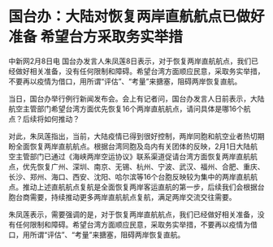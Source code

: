 # 国台办：大陆对恢复两岸直航航点已做好准备 希望台方采取务实举措

中新网2月8日电
国台办发言人朱凤莲8日表示，对于恢复两岸直航航点，我们已经做好相关准备，没有任何限制和障碍。希望台湾方面顺应民意，采取务实举措，不要再以疫情为借口，用所谓“评估”、“考量”来搪塞，阻碍两岸恢复直航。

当日，国台办举行例行新闻发布会。会上有记者问，国台办发言人日前表示，大陆航空主管部门希望台湾方面优先恢复16个两岸直航航点，请问具体是哪16个航点？后续将如何推动？

对此，朱凤莲指出，当前，大陆疫情已得到很好控制，两岸同胞和航空业者热切期盼全面恢复两岸直航航点。根据台湾同胞及岛内有关团体的反映，2月1日大陆航空主管部门已通过《海峡两岸空运协议》联系渠道促请台湾方面恢复两岸直航航点，优先恢复广州、深圳、南京、无锡、杭州、宁波、武汉、福州、合肥、重庆、长沙、郑州、海口、西安、沈阳、哈尔滨等16个台胞反映较为集中的两岸直航航点。推动上述直航航点复航是全面恢复两岸客运直航的第一步，后续我们会根据台胞台商需要，持续推动更多两岸直航航点复航，满足两岸交流交往需要。

朱凤莲表示，需要强调的是，对于恢复两岸直航航点，我们已经做好相关准备，没有任何限制和障碍。希望台湾方面顺应民意，采取务实举措，不要再以疫情为借口，用所谓“评估”、“考量”来搪塞，阻碍两岸恢复直航。

